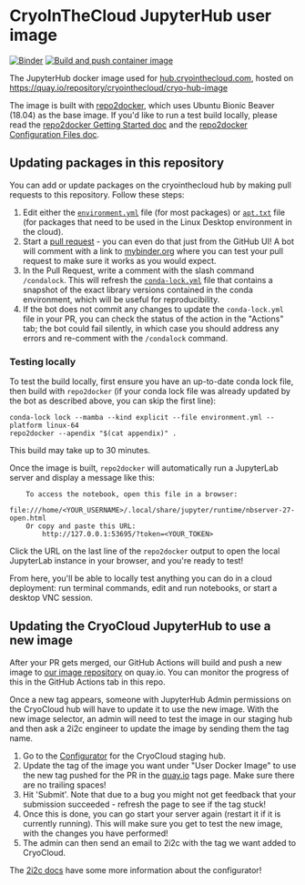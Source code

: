 # CryoInTheCloud JupyterHub user image

[![Binder](https://mybinder.org/badge_logo.svg)](https://mybinder.org/v2/gh/CryoInTheCloud/hub-image/HEAD)
[![Build and push container image](https://github.com/CryoInTheCloud/hub-image/actions/workflows/build.yaml/badge.svg)](https://github.com/CryoInTheCloud/hub-image/actions/workflows/build.yaml)

The JupyterHub docker image used for [hub.cryointhecloud.com](https://cryointhecloud.com),
hosted on https://quay.io/repository/cryointhecloud/cryo-hub-image

The image is built with [repo2docker](https://repo2docker.readthedocs.io), which uses
Ubuntu Bionic Beaver (18.04) as the base image. If you'd like to run a test build
locally, please read the [repo2docker Getting Started
doc](https://repo2docker.readthedocs.io/en/latest/getting-started/index.html) and the
[repo2docker Configuration Files
doc](https://repo2docker.readthedocs.io/en/latest/config_files.html#config-files).

## Updating packages in this repository

You can add or update packages on the cryointhecloud hub by making pull requests to this
repository. Follow these steps:

1. Edit either the [`environment.yml`](https://github.com/CryoInTheCloud/hub-image/edit/main/environment.yml)
   file (for most packages) or [`apt.txt`](https://github.com/CryoInTheCloud/hub-image/edit/main/apt.txt)
   file (for packages that need to be used in the Linux Desktop environment in the cloud).
2. Start a [pull request](https://github.com/CryoInTheCloud/hub-image/pulls) -
   you can even do that just from the GitHub UI! A bot will comment with a link to
   [mybinder.org](https://mybinder.org) where you can test your pull request to make sure it works
   as you would expect.
3. In the Pull Request, write a comment with the slash command `/condalock`.
   This will refresh the [`conda-lock.yml`](https://conda-incubator.github.io/conda-lock/output/#unified-lockfile)
   file that contains a snapshot of the exact library versions contained in the
   conda environment, which will be useful for reproducibility.
4. If the bot does not commit any changes to update the `conda-lock.yml` file in your PR, you can check the
   status of the action in the "Actions" tab; the bot could fail silently, in which case you should address
   any errors and re-comment with the `/condalock` command.

### Testing locally

To test the build locally, first ensure you have an up-to-date conda lock file, then
build with `repo2docker` (if your conda lock file was already updated by the bot as
described above, you can skip the first line):

```
conda-lock lock --mamba --kind explicit --file environment.yml --platform linux-64
repo2docker --apendix "$(cat appendix)" .
```

This build may take up to 30 minutes.

Once the image is built, `repo2docker` will automatically run a JupyterLab
server and display a message like this:

```
    To access the notebook, open this file in a browser:
        file:///home/<YOUR_USERNAME>/.local/share/jupyter/runtime/nbserver-27-open.html
    Or copy and paste this URL:
        http://127.0.0.1:53695/?token=<YOUR_TOKEN>
```

Click the URL on the last line of the `repo2docker` output to open the local JupyterLab
instance in your browser, and you're ready to test!

From here, you'll be able to locally test anything you can do in a cloud deployment:
run terminal commands, edit and run notebooks, or start a desktop VNC session.

## Updating the CryoCloud JupyterHub to use a new image

After your PR gets merged, our GitHub Actions will build and push a new image to 
[our image repository](https://quay.io/repository/cryointhecloud/cryo-hub-image?tab=tags) on quay.io. You
can monitor the progress of this in the GitHub Actions tab in this repo.

Once a new tag appears, someone with JupyterHub Admin permissions on the CryoCloud hub will have to
update it to use the new image. With the new image selector, an admin will need to test the image in 
our staging hub and then ask a 2i2c engineer to update the image by sending them the tag name.

1. Go to the [Configurator](https://staging.hub.cryointhecloud.com/services/configurator/) for the CryoCloud staging hub.
2. Update the tag of the image you want under "User Docker Image" to use the new tag pushed for the PR in the
   [quay.io](https://quay.io/repository/cryointhecloud/cryo-hub-image?tab=tags) tags page. Make sure there are
   no trailing spaces!
3. Hit 'Submit'. Note that due to a bug you might not get feedback that your submission succeeded - refresh the 
   page to see if the tag stuck!
4. Once this is done, you can go start your server again (restart it if it is currently running). This will make sure
   you get to test the new image, with the changes you have performed!
5. The admin can then send an email to 2i2c with the tag we want added to CryoCloud.

The [2i2c docs](https://docs.2i2c.org/en/latest/admin/howto/configurator.html)
have some more information about the configurator!
